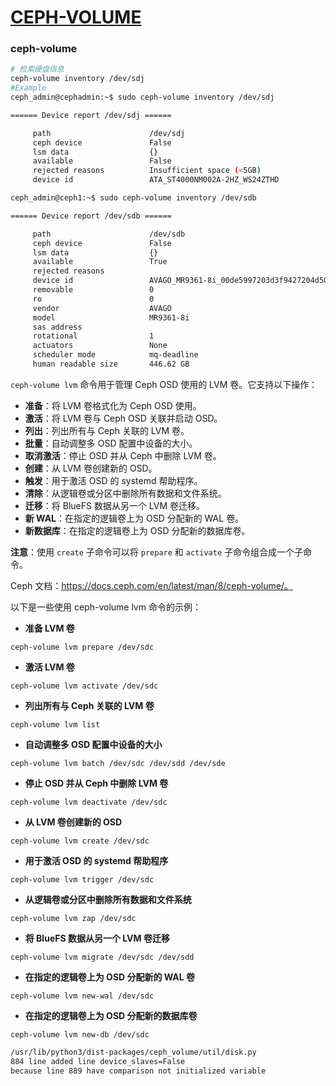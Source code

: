 # [CEPH-VOLUME](https://docs.ceph.com/en/latest/ceph-volume/#ceph-volume)

### ceph-volume

```bash
# 检索硬盘信息
ceph-volume inventory /dev/sdj
#Example
ceph_admin@cephadmin:~$ sudo ceph-volume inventory /dev/sdj

====== Device report /dev/sdj ======

     path                      /dev/sdj
     ceph device               False
     lsm data                  {}
     available                 False
     rejected reasons          Insufficient space (<5GB)
     device id                 ATA_ST4000NM002A-2HZ_WS24ZTHD

ceph_admin@ceph1:~$ sudo ceph-volume inventory /dev/sdb

====== Device report /dev/sdb ======

     path                      /dev/sdb
     ceph device               False
     lsm data                  {}
     available                 True
     rejected reasons
     device id                 AVAGO_MR9361-8i_00de5997203d3f9427204d5010b00506
     removable                 0
     ro                        0
     vendor                    AVAGO
     model                     MR9361-8i
     sas address
     rotational                1
     actuators                 None
     scheduler mode            mq-deadline
     human readable size       446.62 GB
```

`ceph-volume lvm` 命令用于管理 Ceph OSD 使用的 LVM 卷。它支持以下操作：

- **准备**：将 LVM 卷格式化为 Ceph OSD 使用。
- **激活**：将 LVM 卷与 Ceph OSD 关联并启动 OSD。
- **列出**：列出所有与 Ceph 关联的 LVM 卷。
- **批量**：自动调整多 OSD 配置中设备的大小。
- **取消激活**：停止 OSD 并从 Ceph 中删除 LVM 卷。
- **创建**：从 LVM 卷创建新的 OSD。
- **触发**：用于激活 OSD 的 systemd 帮助程序。
- **清除**：从逻辑卷或分区中删除所有数据和文件系统。
- **迁移**：将 BlueFS 数据从另一个 LVM 卷迁移。
- **新 WAL**：在指定的逻辑卷上为 OSD 分配新的 WAL 卷。
- **新数据库**：在指定的逻辑卷上为 OSD 分配新的数据库卷。

**注意**：使用 `create` 子命令可以将 `prepare` 和 `activate` 子命令组合成一个子命令。

Ceph 文档：https://docs.ceph.com/en/latest/man/8/ceph-volume/。

以下是一些使用 ceph-volume lvm 命令的示例：

- **准备 LVM 卷**

```
ceph-volume lvm prepare /dev/sdc
```

- **激活 LVM 卷**

```
ceph-volume lvm activate /dev/sdc
```

- **列出所有与 Ceph 关联的 LVM 卷**

```
ceph-volume lvm list
```

- **自动调整多 OSD 配置中设备的大小**

```
ceph-volume lvm batch /dev/sdc /dev/sdd /dev/sde
```

- **停止 OSD 并从 Ceph 中删除 LVM 卷**

```
ceph-volume lvm deactivate /dev/sdc
```

- **从 LVM 卷创建新的 OSD**

```
ceph-volume lvm create /dev/sdc
```

- **用于激活 OSD 的 systemd 帮助程序**

```
ceph-volume lvm trigger /dev/sdc
```

- **从逻辑卷或分区中删除所有数据和文件系统**

```
ceph-volume lvm zap /dev/sdc
```

- **将 BlueFS 数据从另一个 LVM 卷迁移**

```
ceph-volume lvm migrate /dev/sdc /dev/sdd
```

- **在指定的逻辑卷上为 OSD 分配新的 WAL 卷**

```
ceph-volume lvm new-wal /dev/sdc
```

- **在指定的逻辑卷上为 OSD 分配新的数据库卷**

```
ceph-volume lvm new-db /dev/sdc
```



```bash
/usr/lib/python3/dist-packages/ceph_volume/util/disk.py
884 line added line device_slaves=False
because line 889 have comparison not initialized variable
```

